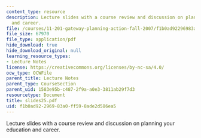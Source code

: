 ```yaml
---
content_type: resource
description: Lecture slides with a course review and discussion on planning your education
  and career.
file: /courses/11-201-gateway-planning-action-fall-2007/f1b0ad92296983a0ff598ade2d586ea5_slides25.pdf
file_size: 67970
file_type: application/pdf
hide_download: true
hide_download_original: null
learning_resource_types:
- Lecture Notes
license: https://creativecommons.org/licenses/by-nc-sa/4.0/
ocw_type: OCWFile
parent_title: Lecture Notes
parent_type: CourseSection
parent_uid: 1583e95b-c487-2f9a-a0e3-3811ab29f7d3
resourcetype: Document
title: slides25.pdf
uid: f1b0ad92-2969-83a0-ff59-8ade2d586ea5
---
```

Lecture slides with a course review and discussion on planning your education and career.